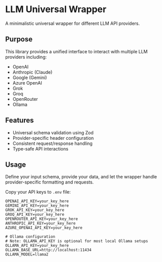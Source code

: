 # LLM Universal Wrapper

A minimalistic universal wrapper for different LLM API providers.

## Purpose

This library provides a unified interface to interact with multiple LLM providers including:

- OpenAI
- Anthropic (Claude)
- Google (Gemini)
- Azure OpenAI
- Grok
- Groq
- OpenRouter
- Ollama

## Features

- Universal schema validation using Zod
- Provider-specific header configuration
- Consistent request/response handling
- Type-safe API interactions

## Usage

Define your input schema, provide your data, and let the wrapper handle provider-specific formatting and requests.


Copy your API keys to `.env` file:

```env
OPENAI_API_KEY=your_key_here
GEMINI_API_KEY=your_key_here
GROK_API_KEY=your_key_here
GROQ_API_KEY=your_key_here
OPENROUTER_API_KEY=your_key_here
ANTHROPIC_API_KEY=your_key_here
AZURE_OPENAI_API_KEY=your_key_here

# Ollama configuration
# Note: OLLAMA_API_KEY is optional for most local Ollama setups
OLLAMA_API_KEY=your_key_here  
OLLAMA_BASE_URL=http://localhost:11434
OLLAMA_MODEL=llama2
```
